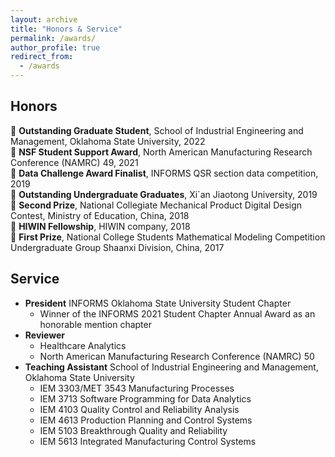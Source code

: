 ```yaml
---
layout: archive
title: "Honors & Service"
permalink: /awards/
author_profile: true
redirect_from:
  - /awards
---
```


Honors
------
🐯 **Outstanding Graduate Student**, School of Industrial Engineering and Management, Oklahoma State University, 2022\
🐂 **NSF Student Support Award**, North American Manufacturing Research Conference (NAMRC) 49, 2021\
🐷 **Data Challenge Award Finalist**, INFORMS QSR section data competition, 2019\
🐷 **Outstanding Undergraduate Graduates**, Xi`an Jiaotong University, 2019\
🐶 **Second Prize**, National Collegiate Mechanical Product Digital Design Contest, Ministry of Education, China, 2018\
🐶 **HIWIN Fellowship**, HIWIN company, 2018\
🐥 **First Prize**, National College Students Mathematical Modeling Competition Undergraduate Group Shaanxi Division, China, 2017 

Service
------
- **President** INFORMS Oklahoma State University Student Chapter 
  - Winner of the INFORMS 2021 Student Chapter Annual Award as an honorable mention chapter
- **Reviewer** 
  - Healthcare Analytics
  - North American Manufacturing Research Conference (NAMRC) 50
- **Teaching Assistant** School of Industrial Engineering and Management, Oklahoma State University
  - IEM 3303/MET 3543 Manufacturing Processes
  - IEM 3713 Software Programming for Data Analytics
  - IEM 4103 Quality Control and Reliability Analysis
  - IEM 4613 Production Planning and Control Systems
  - IEM 5103 Breakthrough Quality and Reliability
  - IEM 5613 Integrated Manufacturing Control Systems


